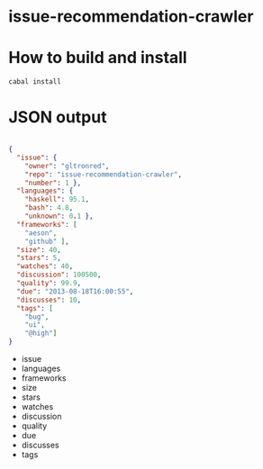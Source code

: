 issue-recommendation-crawler
============================


How to build and install
========================

````
cabal install
````

JSON output
===========

````json

{
  "issue": {
    "owner": "gltronred",
    "repo": "issue-recommendation-crawler",
    "number": 1 },
  "languages": {
    "haskell": 95.1,
    "bash": 4.8,
    "unknown": 0.1 },
  "frameworks": [
    "aeson",
    "github" ],
  "size": 40,
  "stars": 5,
  "watches": 40,
  "discussion": 100500,
  "quality": 99.9,
  "due": "2013-08-18T16:00:55",
  "discusses": 10,
  "tags": [
    "bug",
    "ui",
    "@high"]
}  

````

* issue
* languages
* frameworks
* size
* stars
* watches
* discussion
* quality
* due
* discusses
* tags